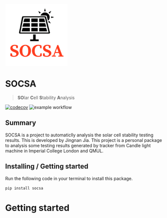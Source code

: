 <img src="https://github.com/Jingnan-Jia/socsa/blob/master/docs/images/logo.png" alt="Logo of the project" align="center" width="200">

# SOCSA 
> **SO**lar **C**ell **S**tability **A**nalysis 

[![codecov](https://codecov.io/gh/Jingnan-Jia/socsa/branch/master/graph/badge.svg?token=Z808SDKUFQ)](https://codecov.io/gh/Jingnan-Jia/socsa)
![example workflow](https://github.com/Jingnan-Jia/socsa/actions/workflows/test_and_coverage.yml/badge.svg)


## Summary
SOCSA is a project to automaticlly analysis the solar cell stability testing results. This is developed by Jingnan Jia.
This project is a personal package to analysis some testing results generated by tracker from 
Candle light machine in Imperial College London and QMUL.

## Installing / Getting started
Run the following code in your terminal to install this package.

```shell
pip install socsa
```

# Getting started


